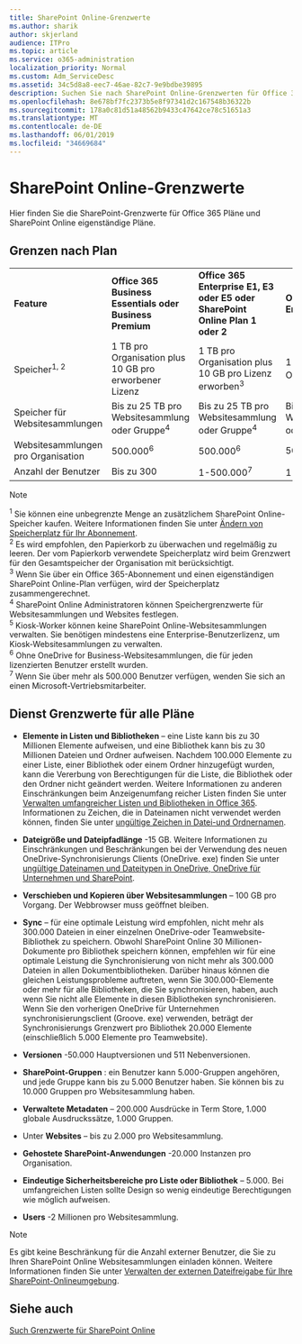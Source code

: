 ```yaml
---
title: SharePoint Online-Grenzwerte
ms.author: sharik
author: skjerland
audience: ITPro
ms.topic: article
ms.service: o365-administration
localization_priority: Normal
ms.custom: Adm_ServiceDesc
ms.assetid: 34c5d8a8-eec7-46ae-82c7-9e9bdbe39895
description: Suchen Sie nach SharePoint Online-Grenzwerten für Office 365 Enterprise-Pläne und eigenständige Pläne.
ms.openlocfilehash: 8e678bf7fc2373b5e8f97341d2c167548b36322b
ms.sourcegitcommit: 178a0c81d51a48562b9433c47642ce78c51651a3
ms.translationtype: MT
ms.contentlocale: de-DE
ms.lasthandoff: 06/01/2019
ms.locfileid: "34669684"
---
```

# <a name="sharepoint-online-limits"></a>SharePoint Online-Grenzwerte

Hier finden Sie die SharePoint-Grenzwerte für Office 365 Pläne und SharePoint Online eigenständige Pläne.
  
## <a name="limits-by-plan"></a>Grenzen nach Plan

|||||
|:-----|:-----|:-----|:-----|
|**Feature** <br/> |**Office 365 Business Essentials oder Business Premium** <br/> |**Office 365 Enterprise E1, E3 oder E5 oder SharePoint Online Plan 1 oder 2** <br/> | **Office 365 Enterprise F1** <br/> |
|Speicher<sup>1, 2</sup> <br/> |1 TB pro Organisation plus 10 GB pro erworbener Lizenz  <br/> |1 TB pro Organisation plus 10 GB pro Lizenz erworben<sup>3</sup> <br/> |1 TB pro Organisation <sup>3</sup> <br/> |
|Speicher für Websitesammlungen  <br/> |Bis zu 25 TB pro Websitesammlung oder Gruppe<sup>4</sup> <br/> |Bis zu 25 TB pro Websitesammlung oder Gruppe<sup>4</sup> <br/> |Bis zu 25 TB pro Websitesammlung oder Gruppe<sup>5</sup> <br/> |
|Websitesammlungen pro Organisation  <br/> |500.000<sup>6</sup> <br/> |500.000<sup>6</sup> <br/> |500.000<br/> |
|Anzahl der Benutzer  <br/> |Bis zu 300  <br/> |1-500.000<sup>7</sup> <br/> |1-500.000<sup>7</sup> <br/> |
   
> [!NOTE]
> <sup>1</sup> Sie können eine unbegrenzte Menge an zusätzlichem SharePoint Online-Speicher kaufen. Weitere Informationen finden Sie unter [Ändern von Speicherplatz für Ihr Abonnement](https://support.office.com/article/96EA3533-DE64-4B01-839A-C560875A662C). 
<br/><sup>2</sup> Es wird empfohlen, den Papierkorb zu überwachen und regelmäßig zu leeren. Der vom Papierkorb verwendete Speicherplatz wird beim Grenzwert für den Gesamtspeicher der Organisation mit berücksichtigt. 
<br/> <sup>3</sup> Wenn Sie über ein Office 365-Abonnement und einen eigenständigen SharePoint Online-Plan verfügen, wird der Speicherplatz zusammengerechnet. 
<br/><sup>4</sup> SharePoint Online Administratoren können Speichergrenzwerte für Websitesammlungen und Websites festlegen.
<br/> <sup>5</sup> Kiosk-Worker können keine SharePoint Online-Websitesammlungen verwalten. Sie benötigen mindestens eine Enterprise-Benutzerlizenz, um Kiosk-Websitesammlungen zu verwalten. 
<br/> <sup>6</sup> Ohne OneDrive for Business-Websitesammlungen, die für jeden lizenzierten Benutzer erstellt wurden. 
<br/><sup>7</sup> Wenn Sie über mehr als 500.000 Benutzer verfügen, wenden Sie sich an einen Microsoft-Vertriebsmitarbeiter. 
  

  
## <a name="service-limits-for-all-plans"></a>Dienst Grenzwerte für alle Pläne

- **Elemente in Listen und Bibliotheken** – eine Liste kann bis zu 30 Millionen Elemente aufweisen, und eine Bibliothek kann bis zu 30 Millionen Dateien und Ordner aufweisen. Nachdem 100.000 Elemente zu einer Liste, einer Bibliothek oder einem Ordner hinzugefügt wurden, kann die Vererbung von Berechtigungen für die Liste, die Bibliothek oder den Ordner nicht geändert werden. Weitere Informationen zu anderen Einschränkungen beim Anzeigenumfang reicher Listen finden Sie unter [Verwalten umfangreicher Listen und Bibliotheken in Office 365](https://support.office.com/article/b4038448-ec0e-49b7-b853-679d3d8fb784). Informationen zu Zeichen, die in Dateinamen nicht verwendet werden können, finden Sie unter [ungültige Zeichen in Datei-und Ordnernamen](https://support.office.com/article/64883a5d-228e-48f5-b3d2-eb39e07630fa).

- **Dateigröße und Dateipfadlänge** -15 GB. Weitere Informationen zu Einschränkungen und Beschränkungen bei der Verwendung des neuen OneDrive-Synchronisierungs Clients (OneDrive. exe) finden Sie unter [ungültige Dateinamen und Dateitypen in OneDrive, OneDrive für Unternehmen und SharePoint](https://support.office.com/article/64883a5d-228e-48f5-b3d2-eb39e07630fa).

- **Verschieben und Kopieren über Websitesammlungen** – 100 GB pro Vorgang. Der Webbrowser muss geöffnet bleiben.

- **Sync** – für eine optimale Leistung wird empfohlen, nicht mehr als 300.000 Dateien in einer einzelnen OneDrive-oder Teamwebsite-Bibliothek zu speichern. Obwohl SharePoint Online 30 Millionen-Dokumente pro Bibliothek speichern können, empfehlen wir für eine optimale Leistung die Synchronisierung von nicht mehr als 300.000 Dateien in allen Dokumentbibliotheken. Darüber hinaus können die gleichen Leistungsprobleme auftreten, wenn Sie 300.000-Elemente oder mehr für alle Bibliotheken, die Sie synchronisieren, haben, auch wenn Sie nicht alle Elemente in diesen Bibliotheken synchronisieren. Wenn Sie den vorherigen OneDrive für Unternehmen synchronisierungsclient (Groove. exe) verwenden, beträgt der Synchronisierungs Grenzwert pro Bibliothek 20.000 Elemente (einschließlich 5.000 Elemente pro Teamwebsite).

- **Versionen** -50.000 Hauptversionen und 511 Nebenversionen.

- **SharePoint-Gruppen** : ein Benutzer kann 5.000-Gruppen angehören, und jede Gruppe kann bis zu 5.000 Benutzer haben. Sie können bis zu 10.000 Gruppen pro Websitesammlung haben.

- **Verwaltete Metadaten** – 200.000 Ausdrücke in Term Store, 1.000 globale Ausdruckssätze, 1.000 Gruppen.

- Unter **Websites** – bis zu 2.000 pro Websitesammlung.

- **Gehostete SharePoint-Anwendungen** -20.000 Instanzen pro Organisation.

- **Eindeutige Sicherheitsbereiche pro Liste oder Bibliothek** – 5.000. Bei umfangreichen Listen sollte Design so wenig eindeutige Berechtigungen wie möglich aufweisen.

- **Users** -2 Millionen pro Websitesammlung.

> [!NOTE]
> Es gibt keine Beschränkung für die Anzahl externer Benutzer, die Sie zu Ihren SharePoint Online Websitesammlungen einladen können. Weitere Informationen finden Sie unter [Verwalten der externen Dateifreigabe für Ihre SharePoint-Onlineumgebung](/sharepoint/external-sharing-overview).

## <a name="see-also"></a>Siehe auch

[Such Grenzwerte für SharePoint Online](/sharepoint/search-limits)

